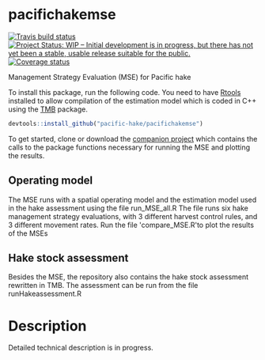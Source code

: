 # pacifichakemse

[![Travis build status](https://travis-ci.org/pacific-hake/pacifichakemse.svg?branch=master)](https://travis-ci.org/pacific-hake/pacifichakemse)
[![Project Status: WIP – Initial development is in progress, but there
has not yet been a stable, usable release suitable for the
public.](https://www.repostatus.org/badges/latest/wip.svg)](https://www.repostatus.org/#wip)
[![Coverage status](https://codecov.io/gh/pacific-hake/pacifichakemse/branch/master/graph/badge.svg)](https://codecov.io/github/cgrandin/PacifichakeMSE?branch=master)

Management Strategy Evaluation (MSE) for Pacific hake

To install this package, run the following code. You need to have [Rtools](https://cran.r-project.org/bin/windows/Rtools/) installed to allow compilation of the
estimation model which is coded in C++ using the [TMB](https://github.com/kaskr/adcomp) package.

```r
devtools::install_github("pacific-hake/pacifichakemse")
```

To get started, clone or download the [companion project](https://github.com/cgrandin/runhakemse) which contains the calls to the package functions necessary for running the MSE and plotting the results.

## Operating model
The MSE runs with a spatial operating model and the estimation model used in the hake assessment using the file run_MSE_all.R
The file runs six hake management strategy evaluations, with 3 different harvest control rules, and 3 different movement rates. Run the file 'compare_MSE.R'to plot the results of the MSEs

## Hake stock assessment
Besides the MSE, the repository also contains the hake stock assessment rewritten in TMB. The assessment can be run from the file runHakeassessment.R

# Description
Detailed technical description is in progress.
